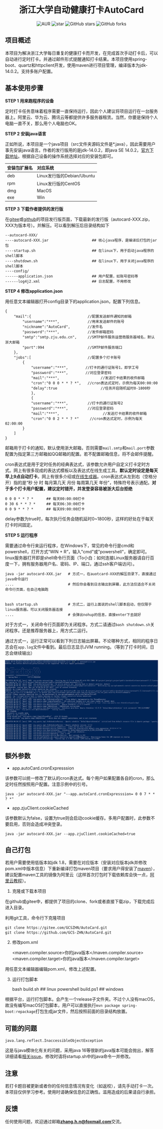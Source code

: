 <h1 style="text-align: center">浙江大学自动健康打卡AutoCard</h1>
<div style="text-align: center">

![AUR](https://img.shields.io/badge/license-Apache%20License%202.0-blue.svg)
![star](https://gitee.com/GCSZHN/AutoCard/badge/star.svg?theme=white)
![GitHub stars](https://img.shields.io/github/stars/GCS-ZHN/AutoCard.svg?style=social&label=Stars)
![GitHub forks](https://img.shields.io/github/forks/GCS-ZHN/AutoCard.svg?style=social&label=Fork)

</div>

## 项目概述
本项目为解决浙江大学每日重复的健康打卡而开发，在完成首次手动打卡后，可以自动进行定时打卡。并通过邮件形式提醒通知打卡结果。本项目使用spring-boot、quartz和httpclient开发，使用maven进行项目管理，编译版本为jdk-14.0.2。支持多账户配置。

## 基本使用步骤
**STEP 1 用来跑程序的设备**

定时打卡任务意味着程序需要一直保持运行，因此个人建议将项目运行在一台服务器上。阿里云、华为云、腾讯云等都提供许多服务器租赁。当然，你要是保持个人电脑一直不关，那么用个人电脑也OK。

**STEP 2 安装java语言**

正如所说，本项目是一个java项目（src文件夹源码文件是*.java），因此需要用户事先安装java语言。作者的发行版用的是jdk-14.0.2，即java SE 14.0.2，[官方下载地址](https://www.oracle.com/java/technologies/javase/jdk14-archive-downloads.html)。根据自己设备的操作系统选择对应的安装包即可。

|安装包扩展名 |对应系统                  |
|:----------|:------------------------|
|deb        |Linux发行版的Debian/Ubuntu|
|rpm        |Linux发行版的CentOS       |
|dmg        |MacOS                    |
|exe        |Win                      |

**STEP 3 下载作者提供的发行版**

在[gitee](https://gitee.com/GCSZHN/AutoCard/releases/)或[github](https://github.com/GCS-ZHN/AutoCard/releases)的项目发行版页面，下载最新的发行版（autocard-XXX.zip，XXX为版本号）。并解压。可以看到解压后目录结构如下

    --autocard-XXX/
    ----autocard-XXX.jar                    ## 核心java程序，是编译后打包的jar包
    ----startup.sh                          ## 在linux下，用于启动java程序的shell脚本
    ----shutdown.sh                         ## 在linux下，用于关闭java程序的shell脚本
    ----config/
    ------application.json                  ## 用户配置，如账号密码等
    ------log4j2.xml                        ## 日志配置，不用修改

**STEP 4 修改application.json**

用任意文本编辑器打开config目录下的application.json，配置下列信息。

    {
        "mail":{                          //配置发送邮件通知的邮箱
            "username":"***",             //用来发送邮件的账号
            "nickname":"AutoCard",        //发件名
            "password":"***",             //发件邮箱密码
            "smtp":"smtp.zju.edu.cn",     //SMTP邮件服务运营商服务器域名，默认浙大邮箱
            "port":994                    //SMTP邮件服务端口
        },
        "jobs":[                          //配置多个打卡账号
            {
                "username":"***",        //打卡的通行证账号1，即学工号
                "password":"***",        //对应登录密码
                "mail":"***",                   //发送打卡结果的收件邮箱
                "cron":"0 0 0 * * ? *",   //cron表达式定时，示例为每天00:00:00
                "delay":true                    //任务开启随机延时0-1800秒
                },
                {
                "username":"***",         //打卡的通行证账号2
                "password":"***",         //对应登录密码
                "mail":"***",                    //发送打卡结果的收件邮箱
                "cron":"0 0 2 * * ? *"     //cron表达式定时，示例为每天02:00:00
            }
        ]
    }

邮箱用于打卡的通知，默认使用浙大邮箱，否则需要`mail.smtp`和`mail.port`参数配置为指定第三方邮箱如QQ邮箱的配置。若不配置邮箱信息，将不会邮件提醒。

cron表达式是用于定时任务的经典表达式，该参数允许用户自定义打卡定时方式。网上有很多现成的表达式模板以及表达式在线生成工具。**默认定时设定是每天早上9点自动打卡**。网上有很多介绍或[在线生成器](https://cron.qqe2.com/)。cron表达式从左到右（空格分开）指的是“秒 分 时 每月第几天 月份 每周第几天 年份”，特殊符号表示通配。**对于多个打卡用户配置，建议定时错开，并发登录容易被浙大后台拒绝**

    0 0 0 * * ? *      ## 每天00:00:00打卡
    0 30 6 * * ? *     ## 每天06:30:00打卡
    0 0 9 * * ? *      ## 每天09:00:00打卡

delay参数为true时，每次执行任务会随机延时0~1800秒，这样的好处在于每天打卡时间固定。

**STEP 5 运行程序**

需要通过命令行来运行程序，在Windows下，常见的命令行是cmd和powershell，打开方式“WIN + R”，输入"cmd"或"powershell"，确定即可。linux服务器打开即是shell命令行页面（To小白：如何连接Linux服务器请自行百度一下，拥有服务器用户名、密码、IP、端口，通过ssh客户端访问）。

    java -jar autocard-XXX.jar   # 方式一，在auotcard-XXX的解压目录下，直接通过java命令运行
    ....                         # 然后你会看到日志输出到屏幕，此方法仅适合不关闭命令行页面，在自己电脑跑


    bash startup.sh              # 方式二，运行上面说的shell脚本启动，但仅限于linux服务器。可以关闭服务器连接
    ....                         # 会弹出nohup的信息，直接enter下去就好

对于方式一，关闭命令行页面即为关闭程序。方式二请通过`bash shutdown.sh`关闭程序。还是推荐服务器上，用方式二运行。

通过方式一，运行正常可以看到下列日志输出屏幕。不论哪种方式，相同的程序日志会在`app.log`文件中看到。最后日志显示JVM running。（等到了打卡时间，日志会继续输出）

![方式一截图](templete/fig1.png)

## 额外参数
- app.autoCard.cronExpresssion

该参数可以统一修改了默认的cron表达式。每个用户如果配置各自的cron，那么定时任然按照用户配置。注意示例中的引号。

    java -jar autocard-XXX.jar "--app.autoCard.cronExpresssion= 0 0 7 * * ? *"

- app.zjuClient.cookieCached

该参数默认为false，设置为true则会启动cookie缓存。多用户配置时，此参数不要启用，否则会造成冲突登录。

    java -jar autocard-XXX.jar --app.zjuClient.cookieCached=true

## 自己打包
若用户需要使用低版本如jdk 1.8，需要在对应版本（安装对应版本jdk并修改pom.xml中版本信息）下重新编译打包maven项目（要求用户得安装了[maven](https://maven.apache.org/download.cgi)），建议配置maven工具的镜像为阿里云（这样首次打包时下载依赖库会快一点，[阿里云教程](https://maven.aliyun.com/mvn/guide)）。

1. 克隆或下载本项目

在github或gitee中，都提供了项目的clone、fork或者直接下载zip，下载完成后进入目录。

利用git工具，命令行下克隆项目

    git clone https://gitee.com/GCSZHN/AutoCard.git
    git clone https://github.com/GCS-ZHN/AutoCard.git

2. 修改pom.xml
   
    <maven.compiler.source>你的java版本</maven.compiler.source>
    <maven.compiler.target>你的java版本</maven.compiler.target>

用任意文本编辑器编辑pom.xml，修改上述配置。

3. 运行打包脚本

    bash build.sh         ## linux
    powershell build.ps1  ## windows

根据平台，运行打包脚本。会产生一个release子文件夹。不过个人没有macOS，故没有编写macOS打包脚本，用户可以直接执行`mvn package spring-boot:repackage`打包生成jar文件，然后按照前面的目录结构放置。

## 可能的问题
`java.lang.reflect.InaccessibleObjectException`

这是与java模块化有关的问题，采用java 16等很新的java版本可能会抛出，解答详细请看[相关issue](https://gitee.com/GCSZHN/AutoCard/issues/I42IF9)。修改时请将startup.sh中的java命令一并修改。

## 注意
若打卡题目被更新或者你的任何信息情况有变化（如返校），请先手动打卡一次。本项目仅供学习参考。使用时请确保信息的正确性。滥用造成的后果请自行承担。

## 反馈
任何使用问题，欢迎通过邮箱**zhang.h.n@foxmail.com**交流。
